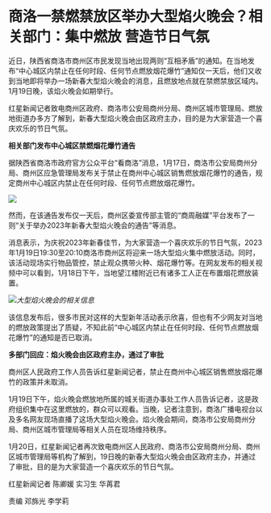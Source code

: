 # 商洛一禁燃禁放区举办大型焰火晚会？相关部门：集中燃放 营造节日气氛

近日，陕西省商洛市商州区市民发现当地出现两则“互相矛盾”的通知。在当地发布“中心城区内禁止在任何时段、任何节点燃放烟花爆竹”通知仅一天后，他们又收到当地即将举办一场新春大型焰火晚会的消息，且燃放地点就在禁燃禁放区域内。1月19日晚，该焰火晚会如期举行。

红星新闻记者致电商州区政府、商洛市公安局商州分局、商州区城市管理局、燃放地街道办多方了解到，新春大型焰火晚会由区政府主办，目的是为大家营造一个喜庆欢乐的节日气氛。

**相关部门发布中心城区禁燃烟花爆竹通告**

据陕西省商洛市政府官方公众平台“看商洛”消息，1月17日，商洛市公安局商州分局、商州区应急管理局发布关于禁止在商州中心城区销售燃放烟花爆竹的通告，规定商州中心城区内禁止在任何时段、任何节点燃放烟花爆竹。

![](https://inews.gtimg.com/newsapp_bt/0/15620560690/1000)

然而，在该通告发布仅一天后，商州区委宣传部主管的“商周融媒”平台发布了一则“关于举办2023年新春大型焰火晚会的通告”等消息。

消息表示，为庆祝2023年新春佳节，为大家营造一个喜庆欢乐的节日气氛，2023年1月19日19:30至20:10商洛市商州区将迎来一场大型焰火集中燃放活动。同时，该活动现场实行物品管控，禁止观众携带火种、烟花爆竹等。在网友发布的相关视频中可以看到，1月18日下午，当地望江楼附近已有诸多工人正在布置烟花燃放装置。

![](https://inews.gtimg.com/newsapp_bt/0/15620560691/1000)_大型焰火晚会的相关信息_

该信息发布后，很多市民对这样的大型新年活动表示欣喜，但也有不少网友对当地的燃放政策提出了质疑，不知此前“中心城区内禁止在任何时段、任何节点燃放烟花爆竹”的通知是否已取消。

**多部门回应：焰火晚会由区政府主办，通过了审批**

商州区人民政府工作人员告诉红星新闻记者，禁止在商州中心城区销售燃放烟花爆竹的政策并未取消。

1月19日下午，焰火晚会燃放地所属的城关街道办事处工作人员告诉记者，这是政府组织集中在这里燃放的，群众可以观看。当晚，记者注意到，商洛广播电视台以及多名网友现场直播了这场大型焰火晚会。焰火晚会期间，商洛市公安局商州分局、商州区城市管理局等相关人员在现场维持秩序。

1月20日，红星新闻记者再次致电商州区人民政府、商洛市公安局商州分局、商州区城市管理局等机构了解到，19日晚的新春大型焰火晚会由区政府主办，并通过了审批，目的是为大家营造一个喜庆欢乐的节日气氛。

红星新闻记者 陈卿媛 实习生 华苒君

责编 邓旆光 李学莉

